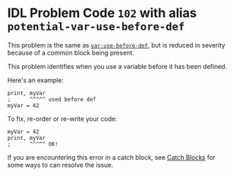 # IDL Problem Code `102` with alias `potential-var-use-before-def`

<!--@include: ./severity/execution_error.md-->

This problem is the same as [`var-use-before-def`](./101.md), but is reduced in severity because of a common block being present.

This problem identifies when you use a variable before it has been defined.

Here's an example:

```idl
print, myVar
;      ^^^^^ used before def
myVar = 42
```

To fix, re-order or re-write your code:

```idl
myVar = 42
print, myVar
;      ^^^^^ OK!
```

If you are encountering this error in a catch block, see [Catch Blocks](./101.md#catch-blocks) for some ways to can resolve the issue.
